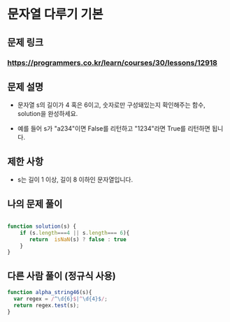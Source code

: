 # 문자열 다루기 기본

## 문제 링크 

### https://programmers.co.kr/learn/courses/30/lessons/12918

## 문제 설명 

- 문자열 s의 길이가 4 혹은 6이고, 숫자로만 구성돼있는지 확인해주는 함수, solution을 완성하세요.
 
- 예를 들어 s가 "a234"이면 False를 리턴하고 "1234"라면 True를 리턴하면 됩니다.

## 제한 사항

- s는 길이 1 이상, 길이 8 이하인 문자열입니다.

## 나의 문제 풀이
```JavaScript

function solution(s) {
    if (s.length===4 || s.length=== 6){
       return  isNaN(s) ? false : true 
    }
}

```

## 다른 사람 풀이 (정규식 사용)

```JavaScript
function alpha_string46(s){
  var regex = /^\d{6}$|^\d{4}$/;
  return regex.test(s);
}
```
